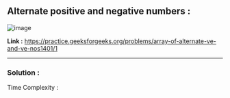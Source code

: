 ## Alternate positive and negative numbers :

![image](https://user-images.githubusercontent.com/23376002/180260952-e72cf7c1-697d-4252-ae5c-488f200c7cff.png)


**Link :** https://practice.geeksforgeeks.org/problems/array-of-alternate-ve-and-ve-nos1401/1


-------------------------------------------------------------------------------------------------------------------------------------------------------


### Solution :

Time Complexity :


